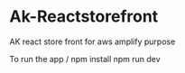 # Ak-Reactstorefront
AK react store front for aws amplify purpose

To run the app /
npm install
npm run dev
